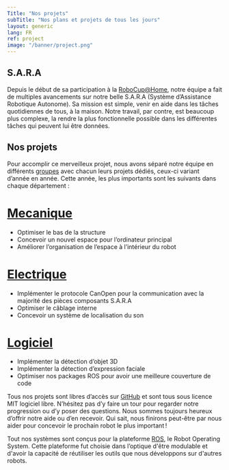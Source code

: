 ```yaml
---
Title: "Nos projets"
subTitle: "Nos plans et projets de tous les jours"
layout: generic
lang: FR
ref: project
image: "/banner/project.png"
---
```


## S.A.R.A
Depuis le début de sa participation à la [RoboCup@Home](http://www.robocupathome.org/), notre équipe a fait de multiples avancements sur notre belle S.A.R.A (Système d’Assistance Robotique Autonome). Sa mission est simple, venir en aide dans les tâches quotidiennes de tous, à la maison. Notre travail, par contre, est beaucoup plus complexe, la rendre la plus fonctionnelle possible dans les différentes tâches qui peuvent lui être données.

## Nos projets
Pour accomplir ce merveilleux projet, nous avons séparé notre équipe en différents [groupes](/fr/team) avec chacun leurs projets dédiés, ceux-ci variant d’année en année. Cette année, les plus importants sont les suivants dans chaque département :


# [Mecanique](https://github.com/WalkingMachine/sara_commun/issues?q=is%3Aopen+is%3Aissue+label%3A%22Team+%3A+MEC%22)

* Optimiser le bas de la structure
* Concevoir un nouvel espace pour l’ordinateur principal
* Améliorer l’organisation de l’espace à l’intérieur du robot

# [Electrique](https://github.com/WalkingMachine/sara_commun/issues?q=is%3Aopen+is%3Aissue+label%3A%22Team+%3A+%C3%89L%C3%89%22)

* Implémenter le protocole CanOpen pour la communication avec la majorité des pièces composants S.A.R.A
* Optimiser le câblage interne
* Concevoir un système de localisation du son

# [Logiciel](https://github.com/WalkingMachine/sara_commun/issues?q=is%3Aopen+is%3Aissue+label%3A%22Team+%3A+LOG%22)

* Implémenter la détection d’objet 3D
* Implémenter la détection d’expression faciale
* Optimiser nos packages ROS pour avoir une meilleure couverture de code

Tous nos projets sont libres d’accès sur [GitHub](https://github.com/WalkingMachine) et sont tous sous licence MIT logiciel libre. N’hésitez pas d’y faire un tour pour regarder notre progression ou d’y poser des questions. Nous sommes toujours heureux d’offrir notre aide ou d’en recevoir. Qui sait, nous finirons peut-être par nous aider pour concevoir le prochain robot le plus important !

Tout nos systèmes sont conçus pour la plateforme [ROS](http://www.ros.org), le Robot Operating System. Cette plateforme fut choisie dans l’optique d'être modulable et d'avoir la capacité de réutiliser les outils que nous développons sur d'autres robots.
